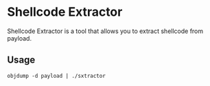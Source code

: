 # Shellcode Extractor

Shellcode Extractor is a tool that allows you to extract shellcode from payload.

## Usage

```
objdump -d payload | ./sxtractor
```
